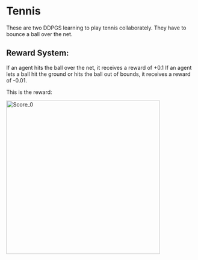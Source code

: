 # Tennis
These are two DDPGS learning to play tennis collaborately. They have to bounce a ball over the net.

## Reward System:
If an agent hits the ball over the net, it receives a reward of +0.1
If an agent lets a ball hit the ground or hits the ball out of bounds, it receives a reward of -0.01.





This is the reward:

<img width="408" alt="Score_0" src="https://github.com/alejandro-armenta/Tennis/assets/81542828/2457d367-c177-4f9a-9252-0e24c7afeed9">
